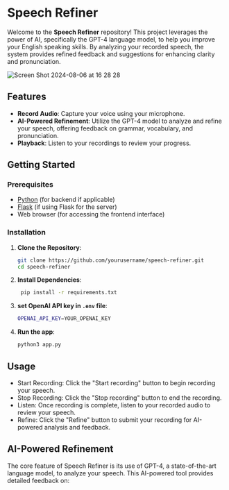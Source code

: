 # Speech Refiner

Welcome to the **Speech Refiner** repository! This project leverages the power of AI, specifically the GPT-4 language model, to help you improve your English speaking skills. By analyzing your recorded speech, the system provides refined feedback and suggestions for enhancing clarity and pronunciation.

![Screen Shot 2024-08-06 at 16 28 28](https://github.com/user-attachments/assets/a296775d-9134-4c50-93a7-a344f0c032a0)


## Features

- **Record Audio**: Capture your voice using your microphone.
- **AI-Powered Refinement**: Utilize the GPT-4 model to analyze and refine your speech, offering feedback on grammar, vocabulary, and pronunciation.
- **Playback**: Listen to your recordings to review your progress.

## Getting Started

### Prerequisites

- [Python](https://www.python.org/downloads/) (for backend if applicable)
- [Flask](https://flask.palletsprojects.com/) (if using Flask for the server)
- Web browser (for accessing the frontend interface)

### Installation

1. **Clone the Repository**:

   ```bash
   git clone https://github.com/yourusername/speech-refiner.git
   cd speech-refiner

2. **Install Dependencies**:

   ```bash
    pip install -r requirements.txt

3. **set OpenAI API key in `.env` file**:
    ```sh
    OPENAI_API_KEY=YOUR_OPENAI_KEY
    ```
4. **Run the app**:
    ```sh
    python3 app.py
    ```
    
## Usage
- Start Recording: Click the "Start recording" button to begin recording your speech.
- Stop Recording: Click the "Stop recording" button to end the recording.
- Listen: Once recording is complete, listen to your recorded audio to review your speech.
- Refine: Click the "Refine" button to submit your recording for AI-powered analysis and feedback.

## AI-Powered Refinement
The core feature of Speech Refiner is its use of GPT-4, a state-of-the-art language model, to analyze your speech. This AI-powered tool provides detailed feedback on:
